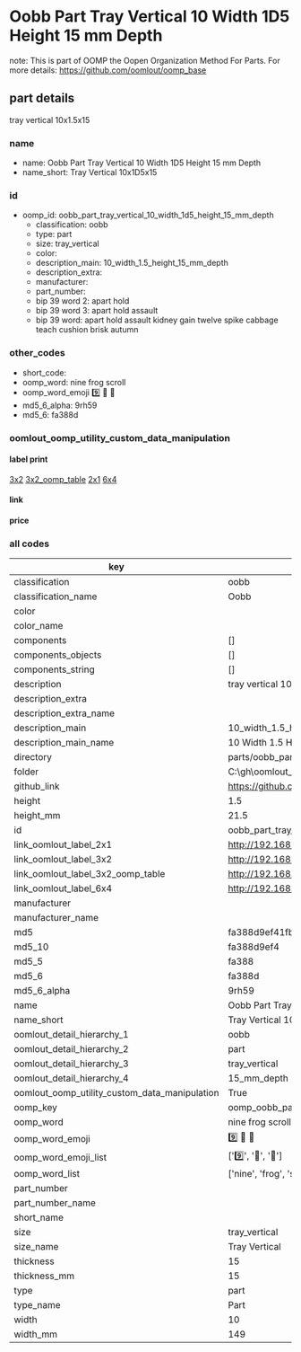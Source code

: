 # Oobb Part Tray Vertical 10 Width 1D5 Height 15 mm Depth  

note: This is part of OOMP the Oopen Organization Method For Parts. For more details: https://github.com/oomlout/oomp_base

##  part details
  



tray vertical 10x1.5x15



### name
* name: Oobb Part Tray Vertical 10 Width 1D5 Height 15 mm Depth
* name_short: Tray Vertical 10x1D5x15 
### id
* oomp_id: oobb_part_tray_vertical_10_width_1d5_height_15_mm_depth
  * classification: oobb
  * type: part
  * size: tray_vertical
  * color: 
  * description_main: 10_width_1.5_height_15_mm_depth
  * description_extra: 
  * manufacturer: 
  * part_number: 
  * bip 39 word 2: apart hold
  * bip 39 word 3: apart hold assault
  * bip 39 word: apart hold assault kidney gain twelve spike cabbage teach cushion brisk autumn

### other_codes
* short_code: 
* oomp_word: nine frog scroll
* oomp_word_emoji :nine: :frog: :scroll:
* md5_6_alpha: 9rh59
* md5_6: fa388d






### oomlout_oomp_utility_custom_data_manipulation
#### label print
[3x2](http://192.168.1.245:1112/?label=oomp%209rh59)
[3x2_oomp_table](http://192.168.1.108:1112/?label=oomp%209rh59)
[2x1](http://192.168.1.242:1112/?label=oomp%209rh59)
[6x4](http://192.168.1.55:1112/?label=oomp%209rh59)    

#### link

                              

#### price







### all codes 
| key | value |  
| --- | --- |  
| classification | oobb |  
| classification_name | Oobb |  
| color |  |  
| color_name |  |  
| components | [] |  
| components_objects | [] |  
| components_string | [] |  
| description | tray vertical 10x1.5x15 |  
| description_extra |  |  
| description_extra_name |  |  
| description_main | 10_width_1.5_height_15_mm_depth |  
| description_main_name | 10 Width 1.5 Height 15 mm Depth |  
| directory | parts/oobb_part_tray_vertical_10_width_1d5_height_15_mm_depth |  
| folder | C:\gh\oomlout_oobb_version_4_generated_parts\parts\oobb_part_tray_vertical_10_width_1d5_height_15_mm_depth |  
| github_link | https://github.com/oomlout/oomlout_oomp_part_src/tree/main/parts/oobb_part_tray_vertical_10_width_1d5_height_15_mm_depth |  
| height | 1.5 |  
| height_mm | 21.5 |  
| id | oobb_part_tray_vertical_10_width_1d5_height_15_mm_depth |  
| link_oomlout_label_2x1 | http://192.168.1.242:1112/?label=oomp%209rh59 |  
| link_oomlout_label_3x2 | http://192.168.1.245:1112/?label=oomp%209rh59 |  
| link_oomlout_label_3x2_oomp_table | http://192.168.1.108:1112/?label=oomp%209rh59 |  
| link_oomlout_label_6x4 | http://192.168.1.55:1112/?label=oomp%209rh59 |  
| manufacturer |  |  
| manufacturer_name |  |  
| md5 | fa388d9ef41fba3bac2f67a61b1b2052 |  
| md5_10 | fa388d9ef4 |  
| md5_5 | fa388 |  
| md5_6 | fa388d |  
| md5_6_alpha | 9rh59 |  
| name | Oobb Part Tray Vertical 10 Width 1D5 Height 15 mm Depth |  
| name_short | Tray Vertical 10x1D5x15  |  
| oomlout_detail_hierarchy_1 | oobb |  
| oomlout_detail_hierarchy_2 | part |  
| oomlout_detail_hierarchy_3 | tray_vertical |  
| oomlout_detail_hierarchy_4 | 15_mm_depth |  
| oomlout_oomp_utility_custom_data_manipulation | True |  
| oomp_key | oomp_oobb_part_tray_vertical_10_width_1d5_height_15_mm_depth |  
| oomp_word | nine frog scroll |  
| oomp_word_emoji | :nine: :frog: :scroll: |  
| oomp_word_emoji_list | [':nine:', ':frog:', ':scroll:'] |  
| oomp_word_list | ['nine', 'frog', 'scroll'] |  
| part_number |  |  
| part_number_name |  |  
| short_name |  |  
| size | tray_vertical |  
| size_name | Tray Vertical |  
| thickness | 15 |  
| thickness_mm | 15 |  
| type | part |  
| type_name | Part |  
| width | 10 |  
| width_mm | 149 |  
